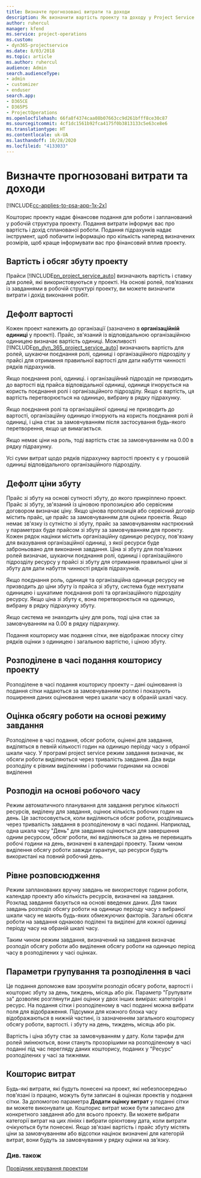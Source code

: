 ```yaml
---
title: Визначте прогнозовані витрати та доходи
description: Як визначити вартість проекту та доходу у Project Service
author: ruhercul
manager: kfend
ms.service: project-operations
ms.custom:
- dyn365-projectservice
ms.date: 8/03/2018
ms.topic: article
ms.author: ruhercul
audience: Admin
search.audienceType:
- admin
- customizer
- enduser
search.app:
- D365CE
- D365PS
- ProjectOperations
ms.openlocfilehash: 66fa8f4374caa08b07663cc9d261bfff8ce30c87
ms.sourcegitcommit: 4cf1dc1561b92fca4175f0b3813133c5e63ce8e6
ms.translationtype: HT
ms.contentlocale: uk-UA
ms.lasthandoff: 10/28/2020
ms.locfileid: "4133033"
---
```

# <a name="determine-project-cost-and-revenue-estimates"></a>Визначте прогнозовані витрати та доходи 

[!INCLUDE[cc-applies-to-psa-app-1x-2x](../includes/cc-applies-to-psa-app-1x-2x.md)]

Кошторис проекту надає фінансове подання для роботи і запланований у робочій структура проекту. Подання витрати інформує вас про вартість і дохід спланованої роботи. Подання підрахунків надає інструмент, щоб побачити інформацію про кількість наперед визначених розмірів, щоб краще інформувати вас про фінансовий вплив проекту.  
  
## <a name="cost-and-sales-value-of-the-project"></a>Вартість і обсяг збуту проекту  
Прайси [!INCLUDE[pn_project_service_auto](../includes/pn-project-service-auto.md)] визначають вартість і ставку для ролей, які використовуються у проекті. На основі ролей, пов’язаних із завданнями в робочій структурі проекту, ви можете визначити витрати і дохід виконання робіт.  
  
## <a name="cost-price-defaulting"></a>Дефолт вартості  
Кожен проект належить до організації (зазначено в **організаційній одиниці** у проекті). Прайс, зв'язаний із відповідальною організаційною одиницею визначає вартість одиниці. Можливості [!INCLUDE[pn_dyn_365_project_service_auto](../includes/pn-dyn-365-project-service-auto.md)] визначають вартість для ролей, шукаючи поєднання ролі, одиниці і організаційного підрозділу у прайсі для отримання правильної вартості для дати набуття чинності рядків підрахунків.  
  
Якщо поєднання ролі, одиниці. і організаційний підрозділ не призводить до вартості від прайса відповідальної одиниці, одиниця ігнорується на користь поєднання ролі і організаційного підрозділу. Якщо є вартість, ця вартість перетворюється на одиницю, вибрану в рядку підрахунку.  
  
Якщо поєднання ролі та організаційної одиниці не призводить до вартості, організаційну одиницю ігнорують на користь поєднання ролі й одиниці, і ціна стає за замовчуванням після застосування будь-якого перетворення, якщо це вимагається.  
  
 Якщо немає ціни на роль, тоді вартість стає за замовчуванням на 0.00 в рядку підрахунку.  
  
 Усі суми витрат щодо рядків підрахунку вартості проекту є у грошовій одиниці відповідального організаційного підрозділу.  
  
## <a name="sales-price-defaulting"></a>Дефолт ціни збуту  
Прайс зі збуту на основі сутності збуту, до якого прикріплено проект. Прайс зі збуту, зв'язаний із ціновою пропозицією або сервісним договором визначає ціну. Якщо цінова пропозиція або сервісний договір містить прайс, це прайс за замовчуванням для оцінки проектів. Якщо немає зв'язку із сутністю зі збуту, прайс за замовчуванням настрюєний у параметрах буде прайсом зі збуту за замовчуванням для проекту. Кожен рядок націнки містить організаційну одиницю ресурсу, пов'язану для вказування організаційної одиниці, з якої ресурси буде заброньовано для виконання завдання. Ціна зі збуту для пов’язаних ролей визначає, шукаючи поєднання ролі, одиниці і організаційного підрозділу ресурсу у прайсі зі збуту для отримання правильної ціни зі збуту для дати набуття чинності рядків підрахунків.  
  
Якщо поєднання роль, одиниця та організаційна одиниця ресурсу не призводить до ціни збуту із прайса зі збуту, система буде нехтувати одиницею і шукатиме поєднання ролі та організаційного підрозділу ресурсу. Якщо ціна зі збуту є, вона перетворюється на одиницю, вибрану в рядку підрахунку збуту.  
  
Якщо система не знаходить ціну для роль, тоді ціна стає за замовчуванням на 0.00 в рядку підрахунку.  
  
Подання кошторису має подання сітки, яке відображає плоску сітку рядків оцінки з одиницею і загальною вартістю, і ціною збуту.  
  
## <a name="time-phased-view-of-project-estimates"></a>Розподілене в часі подання кошторису проекту  
Розподілене в часі подання кошторису проекту – дані оцінювання із подання сітки надаються за замовчуванням роллю і показують поширення даних оцінювання через шкали часу в обраній шкалі часу.  
  
## <a name="effort-estimate-allocation-based-on-task-mode"></a>Оцінка обсягу роботи на основі режиму завдання  
Розподілене в часі подання, обсяг роботи, оцінені для завдання, виділяться в певній кількості годин на одиницю періоду часу з обраної шкали часу. У програмі project service режим завдання визначає, як обсяги роботи виділяються через тривалість завдання. Два види розподілу є рівним виділенням і робочими годинами на основі виділення  
  
## <a name="work-hours-based-allocation"></a>Розподіл на основі робочого часу  
Режим автоматичного планування для завдання регулює кількості ресурсів, виділену для завдання, оцінює кількість робочих годин на день. Це застосовується, коли виділяються обсяг роботи, розділившись через тривалість завдання в розподіленому в часі поданні. Наприклад, одна шкала часу "День" для завдання оцінюється для завершення одним ресурсом, обсяг роботи, які виділяються за день не перевищать робочі години на день, визначені в календарі проекту. Таким чином виділення обсягу роботи завжди гарантує, що ресурси будуть використані на повний робочий день.  
  
## <a name="even-distribution"></a>Рівне розповсюдження  
Режим запланованих вручну завдань не використовує години роботи, календар проекту або кількість ресурсів, визначені на завдання. Розклад завдання базується на основі введених даних. Для таких завдань розподіл обсягу роботи на одиницю періоду часу з вибраної шкали часу не мають будь-яких обмежуючих факторів. Загальні обсяги роботи на завдання однаково поділені та виділені для кожної одиниці періоду часу на обраній шкалі часу.  
  
Таким чином режим завдання, визначений на завдання визначає розподіл обсягу роботи або виділення обсягу роботи на одиницю період часу в розподілених у часі оцінках.  
  
## <a name="grouping-and-time-phasing-options"></a>Параметри групування та розподілення в часі  
Це подання допоможе вам зрозуміти розподіл обсягу роботи, вартості і кошторис збуту за день, тиждень, місяць або рік. Параметр "Групувати за" дозволяє розглянути дані оцінки у двох інших вимірах: категорія і ресурс. На подання сітки і розподіленому в часі поданні можна вибрати поля для відображення. Підсумки для кожного блока часу відображаються в нижній частині, із зазначенням загального кошторису обсягу роботи, вартості. і збуту на день, тиждень, місяць або рік.  
  
Вартість і ціна збуту стає за замовчуванням у дату. Коли тарифи для ролей змінюються, вони стануть прозорішими на розподіленому в часі поданні під час перегляду даних кошторису, поданих у "Ресурс" розподілених у часі за тижнями.  
  
## <a name="expense-estimates"></a>Кошторис витрат  
Будь-які витрати, які будуть понесені на проект, які небезпосередньо пов'язані із працею, можуть бути записані в оцінках проектів у подання сітки. За допомогою параметра **Додати оцінку витрат** у поданні сітки ви можете виконувати це. Кошторис витрат може бути записано для конкретного завдання або для всього проекту. Ви можете вибрати категорії витрат на цих лініях і вибрати орієнтовну дата, коли витрати очікуються бути понесені. Якщо зв'язані вартість і прайс збуту містять ціни за замовчуванням або відсотки націнок визначені для категорій витрат, вони будуть за замовчування у рядку оцінки на зв’язку.  
  
### <a name="see-also"></a>Див. також  
 [Провідник керування проектом](../psa/project-manager-guide.md)
